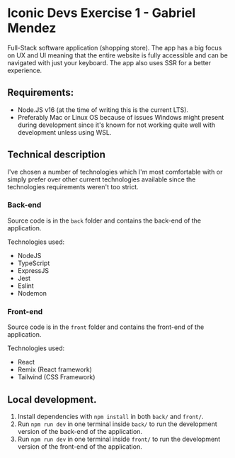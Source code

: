 # Iconic Devs Exercise 1 - Gabriel Mendez

Full-Stack software application (shopping store). The app has a big focus on UX and UI meaning that the entire website is fully accessible and can be navigated with just your keyboard. The app
also uses SSR for a better experience.

## Requirements:

- Node.JS v16 (at the time of writing this is the current LTS).
- Preferably Mac or Linux OS because of issues Windows might present during
  development since it's known for not working quite well with development unless using WSL.

## Technical description

I've chosen a number of technologies which I'm most comfortable with or simply prefer over other current technologies available since the technologies requirements weren't too strict.

### Back-end

Source code is in the `back` folder and contains the back-end of the application.

Technologies used:

- NodeJS
- TypeScript
- ExpressJS
- Jest
- Eslint
- Nodemon

### Front-end

Source code is in the `front` folder and contains the front-end of the application.

Technologies used:

- React
- Remix (React framework)
- Tailwind (CSS Framework)

## Local development.

1. Install dependencies with `npm install` in both `back/` and `front/`.
2. Run `npm run dev` in one terminal inside `back/` to run the development version of the back-end of the application.
3. Run `npm run dev` in one terminal inside `front/` to run the development version of the front-end of the application.
